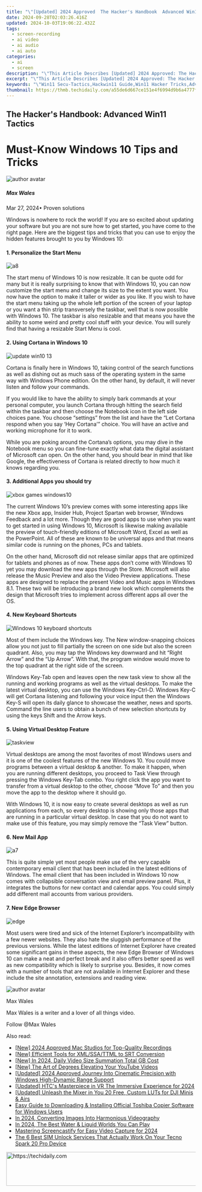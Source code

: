 ```yaml
---
title: "\"[Updated] 2024 Approved  The Hacker's Handbook  Advanced Win11 Tactics\""
date: 2024-09-28T02:03:26.416Z
updated: 2024-10-03T19:06:22.432Z
tags: 
  - screen-recording
  - ai video
  - ai audio
  - ai auto
categories: 
  - ai
  - screen
description: "\"This Article Describes [Updated] 2024 Approved: The Hacker's Handbook: Advanced Win11 Tactics\""
excerpt: "\"This Article Describes [Updated] 2024 Approved: The Hacker's Handbook: Advanced Win11 Tactics\""
keywords: "\"Win11 Secu-Tactics,Hackwin11 Guide,Win11 Hacker Tricks,Advanced Win11 Hacks,Pro Win11 Breaking,Win11 Tactics Secure,Expert Win11 Hacking\""
thumbnail: https://thmb.techidaily.com/a55de6d667ce151e4f6994d9b6a4777fce149eccc985ca7253a27ff290bf8c11.jpg
---
```


## The Hacker's Handbook: Advanced Win11 Tactics

# Must-Know Windows 10 Tips and Tricks

![author avatar](https://images.wondershare.com/filmora/article-images/max-wales-author.jpg)

##### Max Wales

 Mar 27, 2024• Proven solutions

Windows is nowhere to rock the world! If you are so excited about updating your software but you are not sure how to get started, you have come to the right page. Here are the biggest tips and tricks that you can use to enjoy the hidden features brought to you by Windows 10:

#### 1. Personalize the Start Menu

![a8](https://images.wondershare.com/windows10/a8.png)

The start menu of Windows 10 is now resizable. It can be quote odd for many but it is really surprising to know that with Windows 10, you can now customize the start menu and change its size to the extent you want. You now have the option to make it taller or wider as you like. If you wish to have the start menu taking up the whole left portion of the screen of your laptop or you want a thin strip transversely the taskbar, well that is now possible with Windows 10\. The taskbar is also resizable and that means you have the ability to some weird and pretty cool stuff with your device. You will surely find that having a resizable Start Menu is cool.

#### 2. Using Cortana in Windows 10

![update win10 13](https://images.wondershare.com/windows10/update-win10-13.png)

Cortana is finally here in Windows 10, taking control of the search functions as well as dishing out as much sass of the operating system in the same way with Windows Phone edition. On the other hand, by default, it will never listen and follow your commands.

If you would like to have the ability to simply bark commands at your personal computer, you launch Cortana through hitting the search field within the taskbar and then choose the Notebook icon in the left side choices pane. You choose “settings” from the list and have the “Let Cortana respond when you say ‘Hey Cortana’” choice. You will have an active and working microphone for it to work.

While you are poking around the Cortana’s options, you may dive in the Notebook menu so you can fine-tune exactly what data the digital assistant of Microsoft can open. On the other hand, you should bear in mind that like Google, the effectiveness of Cortana is related directly to how much it knows regarding you.

#### 3. Additional Apps you should try

![xbox games windows10](https://images.wondershare.com/windows10/xboy-games-windows10-1.png)

The current Windows 10’s preview comes with some interesting apps like the new Xbox app, Insider Hub, Project Spartan web browser, Windows Feedback and a lot more. Though they are good apps to use when you want to get started in using Windows 10, Microsoft is likewise making available the preview of touch-friendly editions of Microsoft Word, Excel as well as the PowerPoint. All of these are known to be universal apps and that means similar code is running on the phones, PCs and tablets.

On the other hand, Microsoft did not release similar apps that are optimized for tablets and phones as of now. These apps don’t come with Windows 10 yet you may download the new apps through the Store. Microsoft will also release the Music Preview and also the Video Preview applications. These apps are designed to replace the present Video and Music apps in Windows 8.1\. These two will be introducing a brand new look which complements the design that Microsoft tries to implement across different apps all over the OS.

#### 4. New Keyboard Shortcuts

![Windows 10 keyboard shortcuts](https://images.wondershare.com/filmora/article-images/Windows-10-keyboard-shortcuts.png)

Most of them include the Windows key. The New window-snapping choices allow you not just to fill partially the screen on one side but also the screen quadrant. Also, you may tap the Windows key downward and hit “Right Arrow” and the “Up Arrow”. With that, the program window would move to the top quadrant at the right side of the screen.

Windows Key-Tab open and leaves open the new task view to show all the running and working programs as well as the virtual desktops. To make the latest virtual desktop, you can use the Windows Key-Ctrl-D. Windows Key-C will get Cortana listening and following your voice input then the Windows Key-S will open its daily glance to showcase the weather, news and sports. Command the line users to obtain a bunch of new selection shortcuts by using the keys Shift and the Arrow keys.

#### 5. Using Virtual Desktop Feature

![taskview](https://images.wondershare.com/filmora/article-images/taskview.jpg)

Virtual desktops are among the most favorites of most Windows users and it is one of the coolest features of the new Windows 10\. You could move programs between a virtual desktop & another. To make it happen, when you are running different desktops, you proceed to Task View through pressing the Windows Key-Tab combo. You right click the app you want to transfer from a virtual desktop to the other, choose “Move To” and then you move the app to the desktop where it should go.

With Windows 10, it is now easy to create several desktops as well as run applications from each, so every desktop is showing only those apps that are running in a particular virtual desktop. In case that you do not want to make use of this feature, you may simply remove the “Task View” button.

#### 6. New Mail App

![a7](https://images.wondershare.com/windows10/a7.png)

This is quite simple yet most people make use of the very capable contemporary email client that has been included in the latest editions of Windows. The email client that has been included in Windows 10 now comes with collapsible conversation view and email preview panel. Plus, it integrates the buttons for new contact and calendar apps. You could simply add different mail accounts from various providers.

#### 7. New Edge Browser

![edge](https://images.wondershare.com/filmora/article-images/edge.jpg)

Most users were tired and sick of the Internet Explorer’s incompatibility with a few newer websites. They also hate the sluggish performance of the previous versions. While the latest editions of Internet Explorer have created some significant gains in these aspects, the new Edge Browser of Windows 10 can make a neat and perfect break and it also offers better speed as well as new compatibility which is likely to surprise you. Besides, it now comes with a number of tools that are not available in Internet Explorer and these include the site annotation, extensions and reading view.

![author avatar](https://images.wondershare.com/filmora/article-images/max-wales-author.jpg)

Max Wales

Max Wales is a writer and a lover of all things video.

Follow @Max Wales


<ins class="adsbygoogle"
     style="display:block"
     data-ad-format="autorelaxed"
     data-ad-client="ca-pub-7571918770474297"
     data-ad-slot="1223367746"></ins>



<ins class="adsbygoogle"
     style="display:block"
     data-ad-client="ca-pub-7571918770474297"
     data-ad-slot="8358498916"
     data-ad-format="auto"
     data-full-width-responsive="true"></ins>


<span class="atpl-alsoreadstyle">Also read:</span>
<div><ul>
<li><a href="https://visual-screen-recording.techidaily.com/new-2024-approved-mac-studios-for-top-quality-recordings/"><u>[New] 2024 Approved Mac Studios for Top-Quality Recordings</u></a></li>
<li><a href="https://fox-access.techidaily.com/new-efficient-tools-for-xmlssattml-to-srt-conversion/"><u>[New] Efficient Tools for XML/SSA/TTML to SRT Conversion</u></a></li>
<li><a href="https://vp-tips.techidaily.com/new-in-2024-daily-video-size-summation-total-gb-cost/"><u>[New] In 2024, Daily Video Size Summation Total GB Cost</u></a></li>
<li><a href="https://facebook-record-videos.techidaily.com/new-the-art-of-degrees-elevating-your-youtube-videos/"><u>[New] The Art of Degrees Elevating Your YouTube Videos</u></a></li>
<li><a href="https://fox-access.techidaily.com/updated-2024-approved-journey-into-cinematic-precision-with-windows-high-dynamic-range-support/"><u>[Updated] 2024 Approved Journey Into Cinematic Precision with Windows High-Dynamic Range Support</u></a></li>
<li><a href="https://fox-access.techidaily.com/updated-htcs-masterpiece-in-vr-the-immersive-experience-for-2024/"><u>[Updated] HTC's Masterpiece in VR The Immersive Experience for 2024</u></a></li>
<li><a href="https://fox-access.techidaily.com/updated-unleash-the-mixer-in-you-20-free-custom-luts-for-dji-minis-and-airs/"><u>[Updated] Unleash the Mixer in You 20 Free, Custom LUTs for DJI Minis & Airs</u></a></li>
<li><a href="https://win-amazing.techidaily.com/easy-guide-to-downloading-and-installing-official-toshiba-copier-software-for-windows-users/"><u>Easy Guide to Downloading & Installing Official Toshiba Copier Software for Windows Users</u></a></li>
<li><a href="https://fox-access.techidaily.com/in-2024-converting-images-into-harmonious-videography/"><u>In 2024, Converting Images Into Harmonious Videography</u></a></li>
<li><a href="https://screen-mirroring-recording.techidaily.com/in-2024-the-best-water-and-liquid-worlds-you-can-play/"><u>In 2024, The Best Water & Liquid Worlds You Can Play</u></a></li>
<li><a href="https://screen-mirroring-recording.techidaily.com/mastering-screencastify-for-easy-video-capture-for-2024/"><u>Mastering Screencastify for Easy Video Capture for 2024</u></a></li>
<li><a href="https://sim-unlock.techidaily.com/the-6-best-sim-unlock-services-that-actually-work-on-your-tecno-spark-20-pro-device-by-drfone-android/"><u>The 6 Best SIM Unlock Services That Actually Work On Your Tecno Spark 20 Pro Device</u></a></li>
</ul></div>

<!-- affiliate ads begin -->
<a href="https://appsumo.8odi.net/c/5597632/2111995/7443" target="_top" id="2111995">
  <img src="//a.impactradius-go.com/display-ad/7443-2111995" border="0" alt="https://techidaily.com" width="728" height="90"/>
</a>
<img height="0" width="0" src="https://appsumo.8odi.net/i/5597632/2111995/7443" style="position:absolute;visibility:hidden;" border="0" />
<!-- affiliate ads end -->

